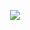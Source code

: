 <!--![MasterHead](https://firebasestorage.googleapis.com/v0/b/flexi-coding.appspot.com/o/dempgi7-520f8d5f-63d4-4453-8822-dbc149ae27f8.gif?alt=media&token=91c0c7b2-93c3-4029-b011-1a8703c5730d)-->

<p align="center">
  <img src="https://readme-typing-svg.herokuapp.com/?lines=Greetings+visitor!;Explore+my+coding+world;Feel+free+to+reach+out!;Enjoy+your+stay!&font=Fira%20Code&color=%2365C9FF&center=true&width=280&height=60">
</p>

<!-- <p align="center">
 <a href="https://git.io/streak-stats"><img src="https://streak-stats.demolab.com?user=ThienNg0&theme=tokyonight&border_radius=5&date_format=n%2Fj%5B%2FY%5D&card_width=510&card_height=210" alt="GitHub Streak" /></a></a>
</p> 









